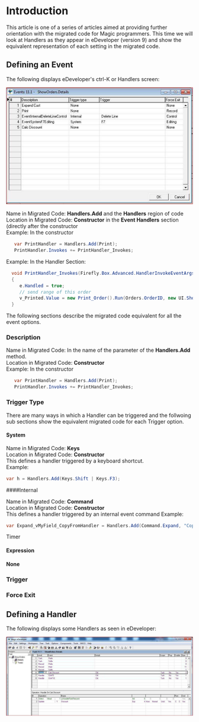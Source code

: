 ﻿# Introduction

This article is one of a series of articles aimed at providing further orientation with the migrated code for Magic programmers. This time we will look at Handlers as they appear in eDeveloper (version 9) and show the equivalent representation of each setting in the migrated code.

## Defining an Event
The following displays eDeveloper's ctrl-K or Handlers screen:

![Handlers screen](events.jpg)

Name in Migrated Code: **Handlers.Add** and the **Handlers** region of code  
Location in Migrated Code: **Constructor** in the **Event Handlers** section (directly after the constructor  
Example: In the constructor
```csharp
   var PrintHandler = Handlers.Add(Print);
   PrintHandler.Invokes += PrintHandler_Invokes;
```
Example: In the Handler Section:  
```csharp
  void PrintHandler_Invokes(Firefly.Box.Advanced.HandlerInvokeEventArgs e)
  {
     e.Handled = true;
     // send range of this order
     v_Printed.Value = new Print_Order().Run(Orders.OrderID, new UI.ShowOrders_UI(this));
  }
```
The following sections describe the migrated code equivalent for all the event options.

### Description

Name in Migrated Code: In the name of the parameter of the **Handlers.Add** method.  
Location in Migrated Code: **Constructor**  
Example: In the constructor  
```csharp
   var PrintHandler = Handlers.Add(Print);
   PrintHandler.Invokes += PrintHandler_Invokes;
```

### Trigger Type

There are many ways in which a Handler can be triggered and the follwoing sub sections show the equivalent migrated code for each Trigger option.

#### System

Name in Migrated Code: **Keys**  
Location in Migrated Code: **Constructor**   
This defines a handler triggered by a keyboard shortcut.  
Example:
```csharp
var h = Handlers.Add(Keys.Shift | Keys.F3);

```

####Internal

Name in Migrated Code: **Command**  
Location in Migrated Code: **Constructor**   
This defines a handler triggered by an internal event command
Example:
```csharp
var Expand_vMyField_CopyFromHandler = Handlers.Add(Command.Expand, "Copy From");
```
Timer

#### Expression

#### None

### Trigger

### Force Exit

## Defining a Handler

The following displays some Handlers as seen in eDeveloper:

![Handlers Screen](handlers.jpg)